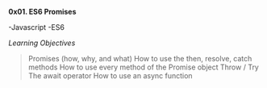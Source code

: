 **0x01. ES6 Promises**

-Javascript
-ES6

*Learning Objectives*
>Promises (how, why, and what)
>How to use the then, resolve, catch methods
>How to use every method of the Promise object
>Throw / Try
>The await operator
>How to use an async function
